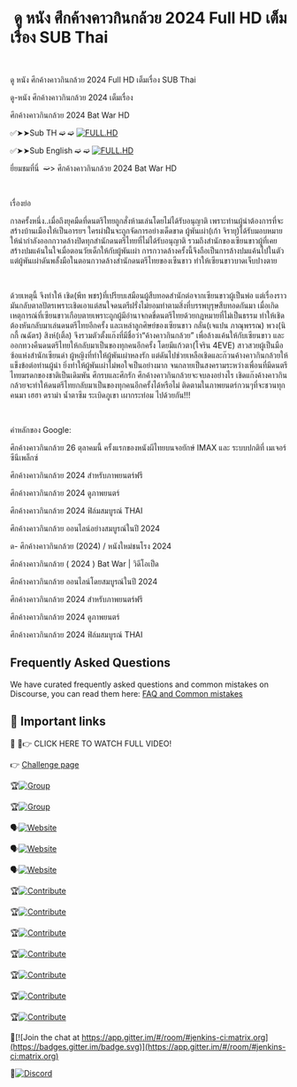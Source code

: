 <h1 style="text-align: left;">&nbsp;ดู หนัง ศึกค้างคาวกินกล้วย 2024 Full HD เต็มเรื่อง SUB Thai</h1><p><br /></p>

ดู หนัง ศึกค้างคาวกินกล้วย 2024 Full HD เต็มเรื่อง SUB Thai

ดู-หนัง ศึกค้างคาวกินกล้วย 2024 เต็มเรื่อง

ศึกค้างคาวกินกล้วย 2024 Bat War HD

 ✅➤➤Sub TH ➫ ➫ [![FULL.HD](https://img.shields.io/static/v1?label=FULL.HD&message=bat.bar.subthai&color=orange)](https://watching.nwsautodaily.com/th/movie/1257393 )


✅➤➤Sub English ➫ ➫ [![FULL.HD](https://img.shields.io/static/v1?label=Website&message=https://watching.nwsautodaily.com/th/movie/1257393&color=blue)](https://watching.nwsautodaily.com/th/movie/1257393)


ยี่ยมชมที่นี่&nbsp; ➫&gt; ศึกค้างคาวกินกล้วย 2024 Bat War HD</a></h3><p><br /></p><p>เรื่องย่อ</p><p>กาลครั้งหนึ่ง..เมื่อถึงยุคมืดที่ดนตรีไทยถูกสั่งห้ามเล่นโดยไม่ได้รับอนุญาติ เพราะท่านผู้นำต้องการที่จะสร้างบ้านเมืองให้เป็นอารยฯ ใครผ่าฝืนจะถูกจัดการอย่างเด็ดขาด ผู้พันเผ่า(เก้า จิรายุ)ได้รับมอบหมายให้นำกำลังออกกวาดล้างปิดทุกสำนักดนตรีไทยที่ไม่ได้รับอนุญาติ รวมถึงสำนักของเซียนขาวผู้ที่เคยสร้างปมแค้นในใจเมื่อตอนวัยเด็กให้กับผู้พันเผ่า การกวาดล้างครั้งนี้จึงถือเป็นการล้างปมแค้นไปในตัว แต่ผู้พันเผ่าดันพลั้งมือในตอนกวาดล้างสำนักดนตรีไทยของเซีนขาว ทำให้เซียนขาวบาดเจ็บปางตาย</p><p><br /></p><p>ด้วยเหตุนี้ จึงทำให้ เชิด(พีท พชร)ที่เปรียบเสมือนผู้สืบทอดสำนักต่อจากเซียนขาวผู้เป็นพ่อ แต่เรื่องราวมันกลับตาลปัตรเพราะเชิดเอาแต่สนใจดนตรีฝรั่งไม่ยอมทำตามสิ่งที่บรรพบุรุษสืบทอดกันมา เมื่อเกิดเหตุการณ์ที่เซียนขาวเกือบตายเพราะถูกผู้มีอำนาจกดขี่ดนตรีไทยด้วยกฎหมายที่ไม่เป็นธรรม ทำให้เชิดต้องหันกลับมาเล่นดนตรีไทยอีกครั้ง และเหล่าลูกศิษย์ของเซียนขาว กลั่น(เจแปน ภาณุพรรณ) พวง(นิกกี้ ณฉัตร) สิงห์(เติ้ล) จึงรวมตัวตั้งแก๊งที่มีชื่อว่า“ค้างคาวกินกล้วย” เพื่อล้างแค้นให้กับเซียนขาว และออกทวงคืนดนตรีไทยให้กลับมาเป็นของทุกคนอีกครั้ง โดยมีแก้วตา(โจริน 4EVE) สาวสวยผู้เป็นมือซ้อแห่งสำนักเซียนดำ ผู้หญิงที่ทำให้ผู้พันเผ่าหลงรัก แต่ดันไปช่วยเหลือเชิดและก๊วนค้างคาวกินกล้วยให้แข็งข้อต่อท่านผู้นำ ยิ่งทำให้ผู้พันเผ่าไม่พอใจเป็นอย่างมาก จนกลายเป็นสงครามระหว่างเพื่อนที่มีดนตรีไทยมรดกของชาติเป็นเดิมพัน ศึกรบและศึกรัก ศึกค้างคาวกินกล้วยจะจบลงอย่างไร เชิดแก๊งค้างคาวกินกล้วยจะทำให้ดนตรีไทยกลับมาเป็นของทุกคนอีกครั้งได้หรือไม่ ติดตามในภาพยนตร์กวนๆที่จะชวนทุกคนมา เฮฮา ดราม่า น้ำตาซึม ระเบิดภูเขา เผากระท่อม ไปด้วยกัน!!!</p><p><br /></p><p>คำหลักของ Google:</p><p>ศึกค้างคาวกินกล้วย 26 ตุลาคมนี้ ครั้งแรกของหนังผีไทยบนจอยักษ์ IMAX และ ระบบปกติที่ เมเจอร์ ซีนีเพล็กซ์</p><p>ศึกค้างคาวกินกล้วย 2024 สำหรับภาพยนตร์ฟรี</p><p>ศึกค้างคาวกินกล้วย 2024 ดูภาพยนตร์</p><p>ศึกค้างคาวกินกล้วย 2024 ฟิล์มสมบูรณ์ THAI</p><p>ศึกค้างคาวกินกล้วย ออนไลน์อย่างสมบูรณ์ในปี 2024</p><p>ด- ศึกค้างคาวกินกล้วย (2024) / หนังใหม่ชนโรง 2024</p><p>ศึกค้างคาวกินกล้วย ( 2024 ) Bat War | วิดีโอเป็ด</p><p>ศึกค้างคาวกินกล้วย ออนไลน์โดยสมบูรณ์ในปี 2024</p><p>ศึกค้างคาวกินกล้วย 2024 สำหรับภาพยนตร์ฟรี</p><p>ศึกค้างคาวกินกล้วย 2024 ดูภาพยนตร์</p><p>ศึกค้างคาวกินกล้วย 2024 ฟิล์มสมบูรณ์ THAI</p>


## Frequently Asked Questions

We have curated frequently asked questions and common mistakes on Discourse, you can read them here: [FAQ and Common mistakes](https://watching.nwsautodaily.com/zh/)



## 📎 Important links

💪 🔴👉 CLICK HERE TO WATCH FULL VIDEO! 



👉 [Challenge page](https://www.aicrowd.com/challenges/airborne-object-tracking-challenge?utm_source=starter-kit&utm_medium=click&utm_campaign=prime-air)

🏆[![Group](https://img.shields.io/static/v1?label=Website&message=facebook&color=blue)](https://www.facebook.com/groups/548039300909916/posts/554770153570164/)

🏆[![Group](https://img.shields.io/static/v1?label=Website&message=strava.clubs&color=orange)](https://www.strava.com/clubs/1290772/posts/32045247)

🗣️[![Website](https://img.shields.io/static/v1?label=Website&message=https://watching.nwsautodaily.com/en/&color=blue)](https://watching.nwsautodaily.com/en/)

🗣️[![Website](https://img.shields.io/static/v1?label=Website&message=https://flixstream.filmeeex.fun/en//&color=blue)](https://flixstream.filmeeex.fun/en/)


🗣️[![Website](https://img.shields.io/static/v1?label=Website&message=https://lawe.sensacinema.site/en/&color=blue)](https://lawe.sensacinema.site/en/)


🏆[![Contribute](https://img.shields.io/static/v1?label=Contribute&message=github.participate&color=orange)](https://github.com/GITREPO-VERAhoRA/-PELISPLUS-Ver-Romper-el-c-rculo-2024-LA-Pel-cula-Completa-Online-en-Espa-ol-y-Latino-Gratis)

🏆[![Contribute](https://img.shields.io/static/v1?label=Contribute&message=github.participate&color=yelow)](https://github.com/git-thaiTv/MAJORCINE-ThaiTv/)

🏆[![Contribute](https://img.shields.io/static/v1?label=Contribute&message=github.participate&color=pink)](https://github.com/gitrepo-cineTV/CineTV/)

🏆[![Contribute](https://img.shields.io/static/v1?label=Contribute&message=Gitlab.participate&color=violet)](https://gitlab.com/GITREPO-VERAhoRA/la-pelicula-completa-espanol-latino-gratis)

🏆[![Contribute](https://img.shields.io/static/v1?label=Contribute&message=Gitlab.participate&color=yelow)](https://gitlab.com/gitTV-TW/cuevana-3-ver-romper-el-circulo-2024-la-pelicula-completa-espanol-latino-gratis)

🏆[![Contribute](https://img.shields.io/static/v1?label=Contribute&message=Gitlab.participate&color=pink)](https://gitlab.com/GITREPO-VERAhoRA/repelis-ver-romper-el-circulo-2024-la-pelicula-completa-espanol-latino-gratis)

🏆[![Contribute](https://img.shields.io/static/v1?label=Contribute&message=GiTHub.repo&color=pink)](https://github.com/GITREPO-BATBARTv/-2024-Bat-War-Full-HD-SUB-Thai)



🧛[![Join the chat at https://app.gitter.im/#/room/#jenkins-ci:matrix.org](https://badges.gitter.im/badge.svg)](https://app.gitter.im/#/room/#jenkins-ci:matrix.org)


🧛[![Discord](https://img.shields.io/discord/565639094860775436.svg)](https://discord.gg/hAuevqx9Tj)




